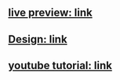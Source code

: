 ##  [live preview: link](https://alidhuniya.github.io/Design-to-Code-html-css/Kevin-powell/)
## [Design: link](https://www.figma.com/file/GwRmx1FJ31evTNq6hpCpCs/Amazing-Mountain?node-id=0%3A1)
## [youtube tutorial: link](https://www.youtube.com/watch?v=hQCRU7hZldE&list=PL-ZW1unRt6AunPzIIfcJmCzWIMbnywff2&index=9)
